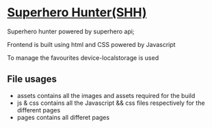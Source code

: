 # [Superhero Hunter(SHH)](https://marvelous-daifuku-902a81.netlify.app/)


Superhero hunter powered by superhero api;

Frontend is built using html and CSS powered by Javascript

To manage the favourites device-localstorage is used

## File usages

- assets contains all the images and assets required for the build
- js & css contains all the Javascript && css files respectively  for the different pages
- pages contains all differet pages 


